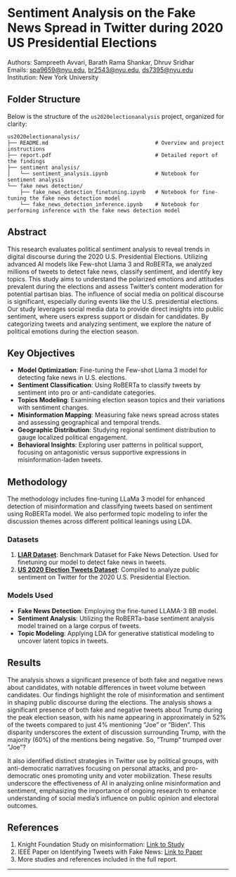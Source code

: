 # Sentiment Analysis on the Fake News Spread in Twitter during 2020 US Presidential Elections

Authors: Sampreeth Avvari, Barath Rama Shankar, Dhruv Sridhar  
Emails: spa9659@nyu.edu, br2543@nyu.edu, ds7395@nyu.edu  
Institution: New York University

## Folder Structure

Below is the structure of the `us2020electionanalysis` project, organized for clarity:

```plaintext
us2020electionanalysis/
├── README.md                                  # Overview and project instructions
├── report.pdf                                 # Detailed report of the findings
├── sentiment analysis/
│   └── sentiment_analysis.ipynb               # Notebook for sentiment analysis
└── fake news detection/
    ├── fake_news_detection_finetuning.ipynb   # Notebook for fine-tuning the fake news detection model
    └── fake_news_detection_inference.ipynb    # Notebook for performing inference with the fake news detection model
```

## Abstract
This research evaluates political sentiment analysis to reveal trends in digital discourse during the 2020 U.S. Presidential Elections. Utilizing advanced AI models like Few-shot Llama 3 and RoBERTa, we analyzed millions of tweets to detect fake news, classify sentiment, and identify key topics. This study aims to understand the polarized emotions and attitudes prevalent during the elections and assess Twitter’s content moderation for potential partisan bias. The influence of social media on political discourse is significant, especially during events like the U.S. presidential elections. Our study leverages social media data to provide direct insights into public sentiment, where users express support or disdain for candidates. By categorizing tweets and analyzing sentiment, we explore the nature of political emotions during the election season.

## Key Objectives
- **Model Optimization**: Fine-tuning the Few-shot Llama 3 model for detecting fake news in U.S. elections.
- **Sentiment Classification**: Using RoBERTa to classify tweets by sentiment into pro or anti-candidate categories.
- **Topics Modeling**: Examining election season topics and their variations with sentiment changes.
- **Misinformation Mapping**: Measuring fake news spread across states and assessing geographical and temporal trends.
- **Geographic Distribution**: Studying regional sentiment distribution to gauge localized political engagement.
- **Behavioral Insights**: Exploring user patterns in political support, focusing on antagonistic versus supportive expressions in misinformation-laden tweets.

## Methodology
The methodology includes fine-tuning LLaMa 3 model for enhanced detection of misinformation and classifying tweets based on sentiment using RoBERTa model. We also performed topic modeling to infer the discussion themes across different political leanings using LDA.

### Datasets
1. **[LIAR Dataset](https://huggingface.co/datasets/liar)**: Benchmark Dataset for Fake News Detection. Used for finetuning our model to detect fake news in tweets. 
2. **[US 2020 Election Tweets Dataset](https://www.kaggle.com/datasets/manchunhui/us-election-2020-tweets)**: Compiled to analyze public sentiment on Twitter for the 2020 U.S. Presidential Election.

### Models Used
- **Fake News Detection**: Employing the fine-tuned LLAMA-3 8B model.
- **Sentiment Analysis**: Utilizing the RoBERTa-base sentiment analysis model trained on a large corpus of tweets.
- **Topic Modeling**: Applying LDA for generative statistical modeling to uncover latent topics in tweets.

## Results
The analysis shows a significant presence of both fake and negative news about candidates, with notable differences in tweet volume between candidates. Our findings highlight the role of misinformation and sentiment in shaping public discourse during the elections. The analysis shows a significant presence of both fake and negative tweets about Trump during the peak election season, with his name appearing in approximately in 52% of the tweets compared to just 4% mentioning ”Joe” or ”Biden”. This disparity underscores the extent of discussion surrounding Trump, with the majority (60%) of the mentions being negative. So, ”Trump” trumped over ”Joe”?

It also identified distinct strategies in Twitter use by political groups, with anti-democratic narratives focusing on personal attacks, and pro-democratic ones promoting unity and voter mobilization. These results underscore the effectiveness of AI in analyzing online misinformation and sentiment, emphasizing the importance of ongoing research to enhance understanding of social media’s influence on public opinion and electoral outcomes.

## References
1. Knight Foundation Study on misinformation: [Link to Study](https://knightfoundation.org/features/misinfo/)
2. IEEE Paper on Identifying Tweets with Fake News: [Link to Paper](https://hi.switchy.io/MWgY)
3. More studies and references included in the full report.

---
